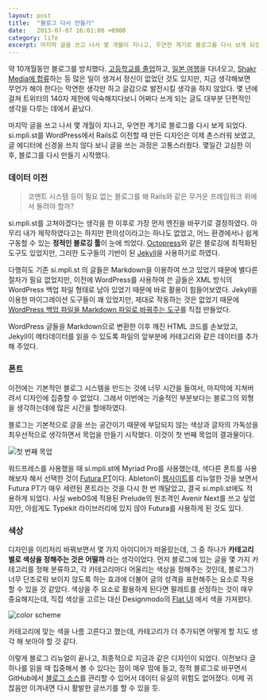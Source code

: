 ```yaml
---
layout: post
title:  "블로그 다시 만들기"
date:   2013-07-07 16:01:00 +0900
category: life
excerpt: 마지막 글을 쓰고 나서 몇 개월이 지나고, 우연한 계기로 블로그를 다시 보게 되었다. 몇일간 고심한 이후, 블로그를 다시 만들기 시작했다.
---
```


약 10개월동안 블로그를 방치했다. [고등학교를 졸업](https://www.facebook.com/photo.php?fbid=3768790105929&set=a.1372050988949.2050249.1461991545)하고, [일본 여행](http://followmyfootprint.in/)을 다녀오고, [Shakr Media에 합류](http://kr.linkedin.com/in/premist)하는 등 많은 일이 생겨서 정신이 없었던 것도 있지만, 지금 생각해보면 무언가 해야 한다는 막연한 생각만 하고 글감으로 발전시킬 생각을 하지 않았다. 몇 년에 걸쳐 트위터의 140자 제한에 익숙해지다보니 어쩌다 쓰게 되는 글도 대부분 단편적인 생각을 다루는 데에서 끝났다.

마지막 글을 쓰고 나서 몇 개월이 지나고, 우연한 계기로 블로그를 다시 보게 되었다. si.mpli.st를 WordPress에서 Rails로 이전할 때 만든 디자인은 이제 촌스러워 보였고, 글 에디터에 신경을 쓰지 않다 보니 글을 쓰는 과정은 고통스러웠다. 몇일간 고심한 이후, 블로그를 다시 만들기 시작했다.


### 데이터 이전

> 코멘트 시스템 등이 필요 없는 블로그를 왜 Rails와 같은 무거운 프레임워크 위에서 돌려야 할까?

si.mpli.st를 고쳐야겠다는 생각을 한 이후로 가장 먼저 엔진을 바꾸기로 결정하였다. 아무리 내가 제작하였다고는 하지만 편의성이라고는 하나도 없었고, 어느 환경에서나 쉽게 구동할 수 있는 **정적인 블로깅 툴**이 눈에 띄었다. [Octopress](http://octopress.org/)와 같은 블로깅에 최적화된 도구도 있었지만, 그러한 도구들의 기반이 된 [Jekyll](http://jekyllrb.com/)을 사용하기로 하였다.

다행히도 기존 si.mpli.st 의 글들은 Markdown을 이용하여 쓰고 있었기 때문에 별다른 절차가 필요 없었지만, 이전에 WordPress를 사용하여 쓴 글들은 XML 방식의 WordPress 백업 파일 형태로 남아 있었기 때문에 바로 활용이 힘들어보였다. Jekyll을 이용한 마이그레이션 도구들이 꽤 있었지만, 제대로 작동하는 것은 없었기 때문에  [WordPress 백업 파일을 Markdown 파일로 바꿔주는 도구](https://gist.github.com/premist/5942593)를 직접 만들었다.

WordPress 글들을 Markdown으로 변환한 이후 깨진 HTML 코드를 손보았고, Jekyll이 메타데이터를 읽을 수 있도록 파일의 앞부분에 카테고리와 같은 데이터를 추가해 주었다.


### 폰트

이전에는 기본적인 블로그 시스템을 만드는 것에 너무 시간을 들여서, 마지막에 지쳐버려서 디자인에 집중할 수 없었다. 그래서 이번에는 기술적인 부분보다는 블로그의 외형을 생각하는데에 많은 시간을 할애하였다.

블로그는 기본적으로 글을 쓰는 공간이기 때문에 부담되지 않는 색상과 글자의 가독성을 최우선적으로 생각하면서 목업을 만들기 시작했다. 이것이 첫 번째 목업의 결과물이다.

![첫 번째 목업](https://simplist.cdn.sapbox.me/2013-07-07-design-candidate-1.png)

워드프레스를 사용했을 때 si.mpli.st에 Myriad Pro를 사용했는데, 색다른 폰트를 사용해보자 해서 선택한 것이 [Futura PT](http://bit.ly/10HfDgU)이다. Ableton이 [웹사이트](https://www.ableton.com/)를 리뉴얼한 것을 보면서 Futura PT가 매우 세련된 폰트라는 것을 다시 한 번 깨달았고, 결국 si.mpli.st에도 적용하게 되었다. 사실 webOS에 적용된 Prelude의 원조격인 Avenir Next를 쓰고 싶었지만, 아쉽게도 Typekit 라이브러리에 있지 않아 Futura를 사용하게 된 것도 있다.


### 색상

디자인을 이리저리 바꿔보면서 몇 가지 아이디어가 떠올랐는데, 그 중 하나가 **카테고리별로 색상을 정해주는 것은 어떨까** 라는 생각이었다. 먼저 블로그에 있는 글을 몇 가지 카테고리를 정해 분류하고, 각 카테고리마다 어울리는 색상을 정해주는 것인데, 블로그가 너무 단조로워 보이지 않도록 하는 효과에 더불어 글의 성격을 표현해주는 요소로 작용할 수 있을 것 같았다. 색상을 주 요소로 활용하게 된다면 팔레트를 선정하는 것이 매우 중요해지는데, 직접 색상을 고르는 대신 Designmodo의 [Flat UI](http://designmodo.github.com/Flat-UI/) 에서 색을 가져왔다.

![color scheme](https://simplist.cdn.sapbox.me/2013-07-07-color-scheme.png)

카테고리에 맞는 색을 나름 고른다고 했는데, 카테고리가 더 추가되면 어떻게 할 지도 생각 해 보아야 할 것 같다.


이렇게 블로그 리뉴얼이 끝나고, 최종적으로 지금과 같은 디자인이 되었다. 이전보다 글 하나를 읽을 때 집중해서 볼 수 있다는 점이 매우 맘에 들고, 정적 블로그로 바꾸면서 GitHub에서 [블로그 소스](http://github.com/premist/si.mpli.st)를 관리할 수 있어서 데이터 유실의 위험도 없어졌다. 이제 귀찮음만 이겨내면 다시 활발한 글쓰기를 할 수 있을 듯.
